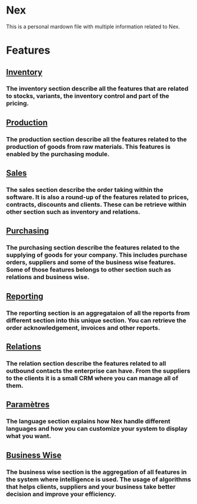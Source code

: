 # Nex
This is a personal mardown file with multiple information related to Nex.

# Features

## [Inventory](features/inventory.md)
### The inventory section describe all the features that are related to stocks, variants, the inventory control and part of the pricing. 

## [Production](features/production.md)
### The production section describe all the features related to the production of goods from raw materials. This features is enabled by the purchasing module.

## [Sales](features/sales.md)
### The sales section describe the order taking within the software. It is also a round-up of the features related to prices, contracts, discounts and clients. These can be retrieve within other section such as inventory and relations.

## [Purchasing](features/purchasing.md)
### The purchasing section describe the features related to the supplying of goods for your company. This includes purchase orders, suppliers and some of the business wise features. Some of those features belongs to other section such as relations and business wise.

## [Reporting](features/reporting.md)
### The reporting section is an aggregataion of all the reports from different section into this unique section. You can retrieve the order acknowledgement, invoices and other reports.

## [Relations](features/relations.md)
### The relation section describe the features related to all outbound contacts the enterprise can have. From the suppliers to the clients it is a small CRM where you can manage all of them.

## [Paramètres](features/settings.md)
### The language section explains how Nex handle different languages and how you can customize your system to display what you want.

## [Business Wise](features/Business-wise.md)
### The business wise section is the aggregation of all features in the system where intelligence is used. The usage of algorithms that helps clients, suppliers and your business take better decision and improve your efficiency.